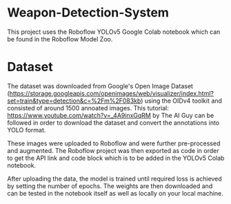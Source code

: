 # Weapon-Detection-System

This project uses the Roboflow YOLOv5 Google Colab notebook which can be found in the Roboflow Model Zoo. 

# Dataset

The dataset was downloaded from Google's Open Image Dataset (https://storage.googleapis.com/openimages/web/visualizer/index.html?set=train&type=detection&c=%2Fm%2F083kb) using the OIDv4 toolkit and consisted of around 1500 annoated images. This tutorial: https://www.youtube.com/watch?v=_4A9inxGqRM by The AI Guy can be followed in order to download the dataset and convert the annotations into YOLO format.

These images were uploaded to Roboflow and were further pre-processed and augmented. The Roboflow project was then exported as code in order to get the API link and code block which is to be added in the YOLOv5 Colab notebook.

After uploading the data, the model is trained until required loss is achieved by setting the number of epochs. The weights are then downloaded and can be tested in the notebook itself as well as locally on your local machine.
